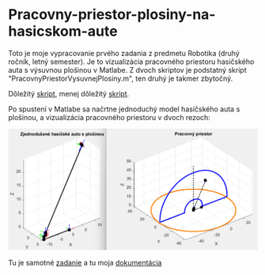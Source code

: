 # Pracovny-priestor-plosiny-na-hasicskom-aute
Toto je moje vypracovanie prvého zadania z predmetu Robotika (druhý ročník, letný semester). Je to vizualizácia pracovného priestoru hasičského auta s výsuvnou plošinou v Matlabe. Z dvoch skriptov je podstatný skript "PracovnyPriestorVysuvnejPlosiny.m", ten druhý je takmer zbytočný.

Dôležitý [skript](PracovnyPriestorVysuvnejPlosiny.m), menej dôležitý [skript](vypocetT08preVysuvnuPlosinu.m).

Po spustení v Matlabe sa načrtne jednoduchý model hasičského auta s plošinou, a vizualizácia pracovného priestoru v dvoch rezoch:

![Vizualizácia pracovného priestoru](pracovnyPriestor.png)

Tu je samotné [zadanie](RobZad1.pdf) a tu moja [dokumentácia](zad1_dokumentacia.pdf)

